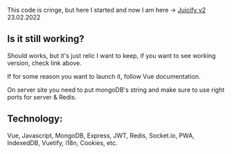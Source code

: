 This code is cringe, but here I started and now I am here -> <a href="https://github.com/whoisarjen/Juicify">Juicify v2</a> 23.02.2022


<h2>Is it still working?</h2>


Should works, but it's just relic I want to keep, if you want to see working version, check link above.


If for some reason you want to launch it, follow Vue documentation.


On server site you need to put mongoDB's string and make sure to use right ports for server & Redis.


<h2>Technology:</h2>


Vue, Javascript, MongoDB, Express, JWT, Redis, Socket.io, PWA, IndexedDB, Vuetify, i18n, Cookies, etc.
